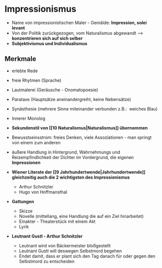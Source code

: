 # Impressionismus
- Name von impressionistischen Maler - Gemälde: __Impression, solei levant__
- Von der Politik zurückgezogen, vom Naturalismus abgewandt --> __konzentrieren sich auf sich selber__
- __Subjektivismus und Individualismus__
## Merkmale
- erlebte Rede 
- freie Rhytmen (Sprache)
- Lautmalerei (Geräusche - Onomatopoesie)
- Parataxe (Hauptsätze aneinandergreiht, keine Nebensätze)
- Synästhesie (mehrere Sinne miteinander verbunden z.B.:  weiches Blau)
- Innerer Monolog
-  __Sekundenstil von [[10 Naturalismus|Naturalismus]] übernommen__
- Bewusstseinsstrom: freies Denken, viele Assoziationen - man springt von einem zum anderen
- äußere Handlung in Hintergrund, Wahrnehmungs und Reizempfindlichkeit der Dichter im Vordergrund, die eigenen __Impressionen__

- __Wiener Literate der [[9 Jahrhundertwende|Jahrhundertwende]] gleichzeitig auch die 2 wichtigsten des Impressionismus__
	-   Arthur Schnitzler
	-   Hugo von Hoffmansthal
-   __Gattungen__
	-   Skizze
	-   Novelle (mittellang, eine Handlung die auf ein Ziel hinarbeitet)
	-   Einakter - Theaterstück mit einem Akt
	-   Lyrik
-   __Leutnant Gustl - Arthur Schnitzler__
	- Leutnant wird von Bäckermeister bloßgestellt
	- Leutnant Gustl will deswegen Selbstmord begehen
	- Endet damit, dass er plant sich den Tag danach für oder gegen den Selbstmord zu entscheiden